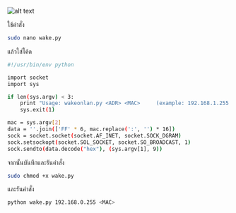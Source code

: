 ![alt text](https://github.com/pothirak/wol-page/blob/main/wol-on-pi.png?raw=true)

ใช้คำสั่ง 
```bash
sudo nano wake.py
```

แล้วใส่โค้ด
```bash
#!/usr/bin/env python

import socket
import sys

if len(sys.argv) < 3:
    print "Usage: wakeonlan.py <ADR> <MAC>     (example: 192.168.1.255 00:11:22:33:44:55)"
    sys.exit(1)

mac = sys.argv[2]
data = ''.join(['FF' * 6, mac.replace(':', '') * 16])
sock = socket.socket(socket.AF_INET, socket.SOCK_DGRAM)
sock.setsockopt(socket.SOL_SOCKET, socket.SO_BROADCAST, 1)
sock.sendto(data.decode("hex"), (sys.argv[1], 9))
```
จากนั้นบันทึกและรันคำสั่ง 
```bash
sudo chmod +x wake.py
```
และรันคำสั่ง
```bash
python wake.py 192.168.0.255 <MAC>
```
